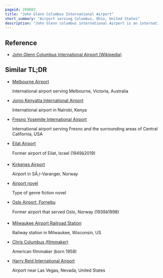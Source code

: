 ```yaml
---
pageid: 269883
title: "John Glenn Columbus International Airport"
short_summary: "Airport serving Columbus, Ohio, United States"
description: "John Glenn columbus international Airport is an international Airport 6 Miles east of Downtown Columbus Ohio. Formerly known as Port Columbus International Airport, it is managed by the Columbus Regional Airport Authority, which also oversees Operations at Rickenbacker International Airport and Bolton Field. The Airport Code 'Cmh' stands for 'Columbus Municipal Hangar,' the original Name of the Airport."
---
```


## Reference

- [John Glenn Columbus International Airport (Wikipedia)](https://en.wikipedia.org/?curid=269883)

## Similar TL;DR

- [Melbourne Airport](/tldr/en/melbourne-airport)

  International airport serving Melbourne, Victoria, Australia

- [Jomo Kenyatta International Airport](/tldr/en/jomo-kenyatta-international-airport)

  International airport in Nairobi, Kenya

- [Fresno Yosemite International Airport](/tldr/en/fresno-yosemite-international-airport)

  International airport serving Fresno and the surrounding areas of Central California, USA

- [Eilat Airport](/tldr/en/eilat-airport)

  Former airport of Eilat, Israel (1949â2019)

- [Kirkenes Airport](/tldr/en/kirkenes-airport)

  Airport in SÃ¸r-Varanger, Norway

- [Airport novel](/tldr/en/airport-novel)

  Type of genre fiction novel

- [Oslo Airport, Fornebu](/tldr/en/oslo-airport-fornebu)

  Former airport that served Oslo, Norway (1939â1998)

- [Milwaukee Airport Railroad Station](/tldr/en/milwaukee-airport-railroad-station)

  Railway station in Milwaukee, Wisconsin, US

- [Chris Columbus (filmmaker)](/tldr/en/chris-columbus-filmmaker)

  American filmmaker (born 1958)

- [Harry Reid International Airport](/tldr/en/harry-reid-international-airport)

  Airport near Las Vegas, Nevada, United States
